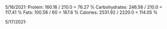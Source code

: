 5/16/2021:
Protein: 160.16 / 210.0 = 76.27 %
Carbohydrates: 246.56 / 210.0 = 117.41 %
Fats: 100.56 / 60 = 167.6 %
Calories: 2531.92 / 2220.0 = 114.05 %

5/17/2021:
